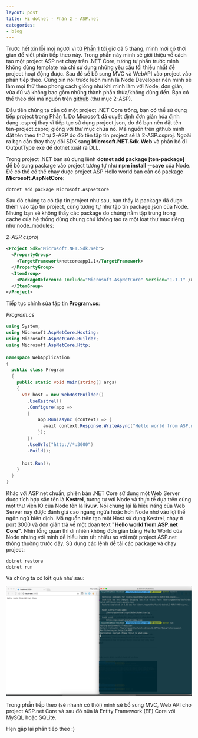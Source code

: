 ```yaml
---
layout: post
title: Hi dotnet - Phần 2 - ASP.net
categories:
- blog
---
```


Trước hết xin lỗi mọi người vì từ [Phần 1](2016-10-19-hi-dotnet-1.md) tới giờ đã 5 tháng, mình mới có thời gian để viết phần tiếp theo này. Trong phần này mình sẽ giới thiệu về cách tạo một project ASP.net chạy trên .NET Core, tương tự phần trước mình không dùng template mà chỉ sử dụng những yêu cầu tối thiểu nhất để project hoạt động được. Sau đó sẽ bổ sung MVC và WebAPI vào project vào phần tiếp theo. Cũng xin nói trước luôn mình là Node Developer nên mình sẽ làm mọi thứ theo phong cách giống như khi mình làm với Node, đơn giản, vừa đủ và không bao gồm những thành phần thừa/không dùng đến. Bạn có thể theo dõi mã nguồn trên [github](https://github.com/nguyenkha/hi-dotnet) (thư mục 2-ASP).

Đầu tiên chúng ta cần có một project .NET Core trống, bạn có thể sử dụng tiếp project trong Phần 1. Do Microsoft đã quyết định đơn giản hóa định dạng .csproj thay vì tiếp tục sử dụng project.json, do đó bạn nên đặt tên ten-project.csproj giống với thư mục chứa nó. Mã nguồn trên github mình đặt tên theo thứ tự 2-ASP do đó tên tập tin project sẽ là 2-ASP.csproj. Ngoài ra bạn cần thay thay đổi SDK sang **Microsoft.NET.Sdk.Web** và phần bỏ đi OutputType exe để dotnet xuất ra DLL.

Trong project .NET bạn sử dụng lệnh **dotnet add package [ten-package]** để bổ sung package vào project tương tự như **npm install --save** của Node. Để có thể có thể chạy được project ASP Hello world bạn cần có package **Microsoft.AspNetCore**:

```
dotnet add package Microsoft.AspNetCore
```

Sau đó chúng ta có tập tin project như sau, bạn thấy là package đã được thêm vào tập tin project, cũng tương tự như tập tin package.json của Node. Nhưng bạn sẽ không thấy các package do chúng nằm tập trung trong cache của hệ thống dùng chung chứ không tạo ra một loạt thư mục riêng như node_modules:

_2-ASP.csproj_

```xml
<Project Sdk="Microsoft.NET.Sdk.Web">
  <PropertyGroup>
    <TargetFramework>netcoreapp1.1</TargetFramework>
  </PropertyGroup>
  <ItemGroup>
    <PackageReference Include="Microsoft.AspNetCore" Version="1.1.1" />
  </ItemGroup>
</Project>
```

Tiếp tục chỉnh sửa tập tin **Program.cs**:

_Program.cs_
```cs
using System;
using Microsoft.AspNetCore.Hosting;
using Microsoft.AspNetCore.Builder;
using Microsoft.AspNetCore.Http;

namespace WebApplication
{
  public class Program
  {
    public static void Main(string[] args)
    {
      var host = new WebHostBuilder()
        .UseKestrel()
        .Configure(app =>
        {
            app.Run(async (context) => {
              await context.Response.WriteAsync("Hello world from ASP.net Core");
            });
        })
        .UseUrls("http://*:3000")
        .Build();

      host.Run();
    }
  }
}
```

Khác với ASP.net chuẩn, phiên bản .NET Core sử dụng một Web Server được tích hợp sẵn tên là **Kestrel**, tương tự với Node và thực tế dựa trên cùng một thư viện IO của Node tên là **livuv**. Nói chung lại là hiệu năng của Web Server này được đánh giá cao ngang ngửa hoặc hơn Node nhờ vào lợi thế ngôn ngữ biên dịch. Mã nguồn trên tạo một Host sử dụng Kestrel, chạy ở port 3000 và đơn giản trả về một đoạn text **"Hello world from ASP.net Core"**. Nhìn tổng quan thì di nhiên không đơn giản bằng Hello World của Node nhưng với mình dễ hiểu hơn rất nhiều so với một project ASP.net thông thường trước đây. Sử dụng các lệnh để tải các package và chạy project:

```
dotnet restore
dotnet run
```

Và chúng ta có kết quả như sau:

![ASP.net Core Hello world](/assets/img/dotnet-3.png)

Trong phần tiếp theo (sẽ nhanh có thôi) mình sẽ bổ sung MVC, Web API cho project ASP.net Core và sau đó nữa là Entity Framework (EF) Core với MySQL hoặc SQLite.

Hẹn gặp lại phần tiếp theo :)
